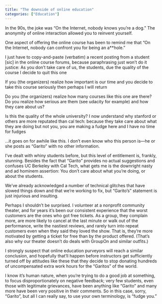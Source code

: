 ```yaml
---
title: "The downside of online education"
categories: ["Education"]
---
```


In the 90s, the joke was “On the Internet, nobody knows you’re a dog.”  The anonymity of online interaction allowed you to reinvent yourself.

One aspect of offering the online course has been to remind me that “On the Internet, nobody can confront you for being an a**hole.”

I just have to copy-and-paste (verbatim) a recent posting from a student [sic] in the online course forums, because paraphrasing just won’t do it justice:
As you don’t take care of us, the students, due the quality of the course I decide to quit this one

If you (the organizers) realize how important is our time and you decide to take this course seriously then perhaps I will return

Do you (the organizers) realize how many courses like this one are there? Do you realize how serious are them (see udacity for example) and how they care about us?

Is this the quality of the whole university? I now understand why stanford or others are more reputated than cal tech: because they take care about what they are doing but not you, you are making a fudge here and I have no time for fudges

…it goes on for awhile like this.  I don’t even know who this person is—he or she posts as “Garito” with no other information.

I’ve dealt with whiny students before, but this level of entitlement is, frankly, stunning.  Besides the fact that “Garito” provides no actual suggestions and confuses UC Berkeley with Cal Tech, what gets me is the downright nasty and ad hominem assertion:  You don’t care about what you’re doing, or about the students.

We’ve already acknowledged a number of technical glitches that have slowed things down and that we’re working to fix, but “Garito’s” statement is just injurious and insulting.

Perhaps I shouldn’t be surprised.  I volunteer at a nonprofit community theater, and for years it’s been our consistent experience that the worst customers are the ones who got free tickets.  As a group, they complain more, are more likely to cancel at the last minute or walk out of the performance, write the nastiest reviews, and rarely turn into repeat customers even when they said they loved the show.  That is, they’re more motivated by getting a ticket for free than by the product offered.  (That’s also why our theater doesn’t do deals with GroupOn and similar outfits.)

I strongly suspect that online education purveyors will reach a similar conclusion, and hopefully that’ll happen before instructors get sufficiently turned off by attitudes like these that they decide to stop donating hundreds of uncompensated extra work hours for the “Garitos” of the world.

I know it’s human nature, when you’re trying to do a good job at something, to focus disproportionately on negative feedback; very few students, even those with legitimate grievances, have been anything like “Garito” and many more have been very positive in their comments. So in this case, sorry, “Garito”, but all I can really say, to use your own terminology, is “fudge you.”

